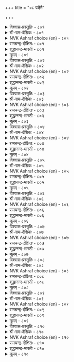 +++
title = "०८ पऴैमै"

+++


<details><summary>विश्वास-प्रस्तुतिः - ८०१</summary>

पऴैमै ऎनप्पडुवदु यादॆनिन् यादुम्  
किऴमैयैक् कीऴ्न्दिडा नट्पु।       ८०१
</details>

<details><summary>श्री-राम-देशिकः - ८०१</summary>

अधिकारः ८१. प्राक्तनस्नेहः  
चिरस्निग्धेन सौहार्दत् कृतं दोषं गुणं तथा ।  
सोढ्वा तथैव स्वीकारः चिरस्नेहस्य लक्षणम् ॥ ८०१॥
</details>

<details><summary>NVK Ashraf choice (en) - ८०१</summary>

०८०१
Call that an old friendship
Where liberties are not resented.
(P.S. Sundaram)
</details>

<details><summary>रामचन्द्र-दीक्षितः - ८०१</summary>

801 paḻaimai eṉappaṭuvatu yāteṉiṉ yātum  
kiḻamaiyaik kīḻttiṭā naṭpu.

801\. What is old friendship? It is that which willingly submits to friendly interferences.  
</details>

<details><summary>शुद्धानन्द-भारती - ८०१</summary>

1\. பழைமை எனப்படுவது யாதெனின் யாதும்  
கிழமையைக் கீழ்ந்திடா நட்பு.  
That friendship is good amity  
Which restrains not one's liberty.        801  
</details>

<details><summary>मूलम् - ८०१</summary>

पऴैमै ऎनप्पडुवदु यादॆनिन् यादुम्  
किऴमैयैक् कीऴ्न्दिडा नट्पु।       ८०१
</details>

<details><summary>विश्वास-प्रस्तुतिः - ८०२</summary>

नट्पिऱ्कुऱुप्पुक् कॆऴुदगैमै मट्रदऱ्कु  
उप्पादल् साण्ड्रोर् कडन्।       ८०२
</details>

<details><summary>श्री-राम-देशिकः - ८०२</summary>

यथेच्छं मित्ररचितं स्नेहस्याङ्गं तदिष्यते ।  
तस्मात् तत्कृतकार्यस्य स्वीकृतिर्महतां गुणः ॥ ८०२॥
</details>

<details><summary>NVK Ashraf choice (en) - ८०२</summary>

०८०२
True friendship permits liberties and to concede to it
Is the duty of the wise. *
(K. Kannan)
</details>

<details><summary>रामचन्द्र-दीक्षितः - ८०२</summary>

802\. uṟuppuk keḻutakaimai maṟṟataṟku  
uppātal cāṉṟōr kaṭaṉ.

802\. The soul of friendship is perfect freedom. To be of cheer in friendly interference is the duty of the wise.  
</details>

<details><summary>शुद्धानन्द-भारती - ८०२</summary>

2\. நட்பிற் குறுப்புக் கெழுதகைமை மற்றதற்கு  
உப்பாதல் சான்றோர் கடன்.  
Friendship's heart is freedom close;  
Wise men's duty is such to please.        802  
</details>

<details><summary>मूलम् - ८०२</summary>

नट्पिऱ्कुऱुप्पुक् कॆऴुदगैमै मट्रदऱ्कु  
उप्पादल् साण्ड्रोर् कडन्।       ८०२
</details>

<details><summary>विश्वास-प्रस्तुतिः - ८०३</summary>

पऴगिय नट्पॆवन् सॆय्युङ् गॆऴुदगैमै  
सॆय्दाङ्गु अमैयाक् कडै।       ८०३
</details>

<details><summary>श्री-राम-देशिकः - ८०३</summary>

स्वन्त्र्यात् मित्ररचितं कार्यं नाङ्गीक्रियेत् चेत् ।  
तेन साकं कृता मैत्री तदा व्यर्था भविष्यति ॥ ८०३॥
</details>

<details><summary>NVK Ashraf choice (en) - ८०३</summary>

०८०३
What is that intimacy which does not approve
And reciprocate liberties?
(P.S. Sundaram)
</details>

<details><summary>रामचन्द्र-दीक्षितः - ८०३</summary>

803\. naṭpuevaṉ ceyyum keḻutakaimai  
ceytāṅku amaiyāk kaṭai.

803\. What use is old friendship if one’s intimacy does not approve of one’s acts?  
</details>

<details><summary>शुद्धानन्द-भारती - ८०३</summary>

3\. பழகிய நட்பெவன் செய்யும் கெழுதகைமை  
செய்தாங்கு அமையாக் கடை.  
Of long friendship what is the use  
Righteous freedom if men refuse?        803  
</details>

<details><summary>मूलम् - ८०३</summary>

पऴगिय नट्पॆवन् सॆय्युङ् गॆऴुदगैमै  
सॆय्दाङ्गु अमैयाक् कडै।       ८०३
</details>

<details><summary>विश्वास-प्रस्तुतिः - ८०४</summary>

विऴैदगैयान् वेण्डि इरुप्पर् कॆऴुदगैयाऱ्
केळादु नट्टार् सॆयिन्।      ८०४
</details>

<details><summary>श्री-राम-देशिकः - ८०४</summary>

स्ववाञ्छितं च स्वातन्त्र्यात् सुहृत् कुर्याद्यदि स्वयम् ।  
अङ्गीकृत्य च तत्कार्यश्लाघनं महतां गुणः ॥ ८०४॥
</details>

<details><summary>NVK Ashraf choice (en) - ८०४</summary>

०८०४
The wise take in good spirit if friends, by right of familiarity,
Do things without asking. *
(Satguru Subramuniyaswami), (W.H. Drew and J. Lazarus)
</details>

<details><summary>रामचन्द्र-दीक्षितः - ८०४</summary>

804 viḻaitakaiyāṉ vēṇṭi iruppar keḻutakaiyāl  
kēḷātu naṭṭār ceyiṉ.

804\. If friends voluntarily do their duty through intimacy the wise accept it with approval.  
</details>

<details><summary>शुद्धानन्द-भारती - ८०४</summary>

4\. விழைதகையான் வேண்டி யிருப்பர் கெழுதகையாற்  
கேளாது நட்டார் செயின்.  
Things done unasked by loving friends  
Please the wise as familiar trends!        804  
</details>

<details><summary>मूलम् - ८०४</summary>

विऴैदगैयान् वेण्डि इरुप्पर् कॆऴुदगैयाऱ्
केळादु नट्टार् सॆयिन्।      ८०४
</details>

<details><summary>विश्वास-प्रस्तुतिः - ८०५</summary>

पेदैमै ऒण्ड्रो पॆरुङ्गिऴमै ऎण्ड्रुणर्ग  
नोदक्क नट्टार् सॆयिन्।      ८०५
</details>

<details><summary>श्री-राम-देशिकः - ८०५</summary>

स्वातन्त्र्यमथवाऽज्ञत्वं वक्तव्यं तत्र कारणम् ।  
स्ववाञ्छितविरोधेन सुहृत् कार्यं करोति चेत् ॥ ८०५॥
</details>

<details><summary>NVK Ashraf choice (en) - ८०५</summary>

०८०५
When friends hurt, attribute it to either ignorance
Or privileges of friendship. *
(Satguru Subramuniyaswami)
</details>

<details><summary>रामचन्द्र-दीक्षितः - ८०५</summary>

805 pētaimai oṉṟō peruṅkiḻamai eṉṟuṇarka  
nōtakka naṭṭār ceyiṉ.

805\. If a friend acts contrary to one’s wishes, treat it as not due to ignorance but to intimacy.  
</details>

<details><summary>शुद्धानन्द-भारती - ८०५</summary>

5\. பேதைமை ஒன்றோ பெருங்கிழமை என்றுணர்க  
நோதக்க நட்டார் செயின்.  
Offence of friends feel it easy  
As folloy or close intimacy.        805  
</details>

<details><summary>मूलम् - ८०५</summary>

पेदैमै ऒण्ड्रो पॆरुङ्गिऴमै ऎण्ड्रुणर्ग  
नोदक्क नट्टार् सॆयिन्।      ८०५
</details>

<details><summary>विश्वास-प्रस्तुतिः - ८०६</summary>

ऎल्लैक्कण् निण्ड्रार् तुऱवार् तॊलैविडत्तुम्  
तॊल्लैक्कण् निण्ड्रार् तॊडर्बु।      ८०६
</details>

<details><summary>श्री-राम-देशिकः - ८०६</summary>

पुरा परिचितं मित्रं खेदे प्राप्तेऽपि तत्कृते ।  
न कदाचिद्विमुञ्चन्ति स्नेहधर्मवशङ्गताः ॥ ८०६॥
</details>

<details><summary>NVK Ashraf choice (en) - ८०६</summary>

०८०६
Those bound by intimacy never desert their old pals
Even if they bring loss. *
(Satguru Subramuniyaswami)
</details>

<details><summary>रामचन्द्र-दीक्षितः - ८०६</summary>

806 ellaikkaṇ niṉṟār tuṟavār tolaiviṭattum  
tollaikkaṇ niṉṟār toṭarpu.

806\. Old friends may do harm but it is the quality of friendship not to abandon them.  
</details>

<details><summary>शुद्धानन्द-भारती - ८०६</summary>

6\. எல்லைக்கண் நின்றார் துறவார் தொலைவிடத்தும்  
தொல்லைக்கண் நின்றார் தொடர்பு.  
They forsake not but continue  
In friendship's bounds though loss ensue.        806  
</details>

<details><summary>मूलम् - ८०६</summary>

ऎल्लैक्कण् निण्ड्रार् तुऱवार् तॊलैविडत्तुम्  
तॊल्लैक्कण् निण्ड्रार् तॊडर्बु।      ८०६
</details>

<details><summary>विश्वास-प्रस्तुतिः - ८०७</summary>

अऴिवन्द सॆय्यिनुम् अन्बऱार् अन्बिन्  
वऴिवन्द केण्मै यवर्।      ८०७
</details>

<details><summary>श्री-राम-देशिकः - ८०७</summary>

प्रेम्णा चिरात् स्नेहवद्भिः कदाचित् खेददायके ।  
कार्ये कृतेऽपि सुहृदां तेषु प्रीर्तिन हीयते ॥ ८०७॥
</details>

<details><summary>NVK Ashraf choice (en) - ८०७</summary>

०८०७
In a friendship built on love, friends do not cease to love
Even when there is betrayal. *
(G.U. Pope), (N.V.K. Ashraf)
</details>

<details><summary>रामचन्द्र-दीक्षितः - ८०७</summary>

807 aḻivanta ceyyiṉum aṉpaṟār aṉpiṉ  
vaḻivanta kēṇmai yavar.

807\. Old and loving friends, even when betrayed do not break off in their love.  
</details>

<details><summary>शुद्धानन्द-भारती - ८०७</summary>

7\. அழிவந்த செய்யினும் அன்பறார் அன்பின்  
வழிவந்த கேண்மை யவர்.  
Comrades established in firm love  
Though ruin comes waive not their vow.        807  
</details>

<details><summary>मूलम् - ८०७</summary>

अऴिवन्द सॆय्यिनुम् अन्बऱार् अन्बिन्  
वऴिवन्द केण्मै यवर्।      ८०७
</details>

<details><summary>विश्वास-प्रस्तुतिः - ८०८</summary>

केळिऴुक्कम् केळाक् कॆऴुदगैमै वल्लार्क्कु  
नाळिऴुक्कम् नट्टार् सॆयिन्।      ८०८
</details>

<details><summary>श्री-राम-देशिकः - ८०८</summary>

पूर्वमित्रकृतं दोषमुच्यमानं परैरपि ।  
अश्रुण्वतो मित्रकृतो दोषः सुदिनतां व्रजेत् ॥ ८०८॥
</details>

<details><summary>NVK Ashraf choice (en) - ८०८</summary>

०८०८
Close friends who won't listen to friend's faults,
Hail in silence the day they offend. *
(Satguru Subramuniyaswami), (P.S. Sundaram)
</details>

<details><summary>रामचन्द्र-दीक्षितः - ८०८</summary>

808 kēḷiḻukkam kēḷāk keḻutakaimai vallārkku  
nāḷiḻukka naṭṭār ceyiṉ.

808\. Intimacy is the refusal to hear about friend’s faults. Noble friends smile that day when their friends commit faults.  
</details>

<details><summary>शुद्धानन्द-भारती - ८०८</summary>

8\. கேளிழுக்கம் கேளாக் கெழுதகைமை வல்லார்க்கு  
நாளிழுக்கம் நட்டார் செயின்.  
Fast friends who list not tales of ill  
Though wronged they say "that day is well".        808  
</details>

<details><summary>मूलम् - ८०८</summary>

केळिऴुक्कम् केळाक् कॆऴुदगैमै वल्लार्क्कु  
नाळिऴुक्कम् नट्टार् सॆयिन्।      ८०८
</details>

<details><summary>विश्वास-प्रस्तुतिः - ८०९</summary>

कॆडाअ वऴिवन्द केण्मैयार् केण्मै  
विडाअर् विऴैयुम् उलगु।      ८०९
</details>

<details><summary>श्री-राम-देशिकः - ८०९</summary>

स्वातन्त्र्येण चिरान्मत्रीं कुर्वता केनचित् सह ।  
सौहार्दं न त्यजेद्यस्तु लोकस्तं बहु मानयेत् ॥ ८०९॥
</details>

<details><summary>NVK Ashraf choice (en) - ८०९</summary>

०८०९
The world will cherish those friends
Who never forsake old, unbroken friendships.
(Satguru Subramuniyaswami)
</details>

<details><summary>रामचन्द्र-दीक्षितः - ८०९</summary>

809 keṭāa vaḻivanta kēṇmaiyār kēṇmai  
viṭāar viḻaiyum ulaku.

809\. The world applauds long established friends who do not forsake one another.  
</details>

<details><summary>शुद्धानन्द-भारती - ८०९</summary>

9\. கெடாஅ வழிவந்த கேண்மையார் கேண்மை  
விடாஅர் விழையும் உலகு  
To love such friends the world desires  
Whose friendship has unbroken ties.        809  
</details>

<details><summary>मूलम् - ८०९</summary>

कॆडाअ वऴिवन्द केण्मैयार् केण्मै  
विडाअर् विऴैयुम् उलगु।      ८०९
</details>

<details><summary>विश्वास-प्रस्तुतिः - ८१०</summary>

विऴैयार् विऴैयप् पडुब पऴैयार्गण्  
पण्बिन् तलैप्पिरिया तार्।       ८१०
</details>

<details><summary>श्री-राम-देशिकः - ८१०</summary>

कृतेऽपि दोषे सौहार्दत् सोढ्वा तं सुहृदः स्वयम् ।  
यः स्याच्छ्रेष्ठगुणोपेतः श्लाघ्यते रिपुणापि सः ॥ ८१०॥
</details>

<details><summary>NVK Ashraf choice (en) - ८१०</summary>

०८१०
Even adversaries admire the character of old friends
Who don't part.
(N.V.K. Ashraf), (J. Narayanaswamy)
</details>

<details><summary>रामचन्द्र-दीक्षितः - ८१०</summary>

810 viḻaiyār viḻaiyap paṭupa paḻaiyārkaṇ  
paṇpiṉ talaippiriyā tār.

810\. Even foes long for those who do not forsake their old and erring friends.  
</details>

<details><summary>शुद्धानन्द-भारती - ८१०</summary>

10\. விழையார் விழையப் படுப பழையார்கண்  
பண்பின் தலைப்பிரியா தார்.  
Even foes love for better ends  
Those who leave not long-standing friends.        810  
</details>

<details><summary>मूलम् - ८१०</summary>

विऴैयार् विऴैयप् पडुब पऴैयार्गण्  
पण्बिन् तलैप्पिरिया तार्।       ८१०
</details>
